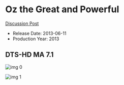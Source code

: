 # Oz the Great and Powerful

[Discussion Post](https://www.avsforum.com/threads/bass-eq-for-filtered-movies.2995212/post-58074366)

* Release Date: 2013-06-11
* Production Year: 2013

## DTS-HD MA 7.1

![img 0](https://i.imgur.com/oVFVYhX.jpg)

![img 1](https://i.imgur.com/vd3QhAS.jpg)

